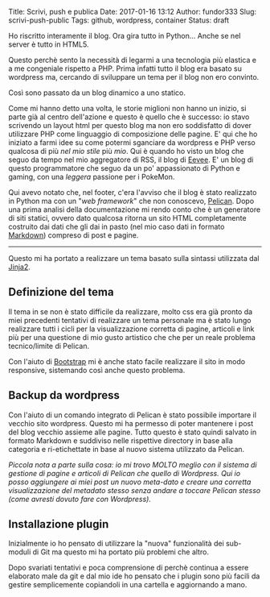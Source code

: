 Title: Scrivi, push e publica
Date: 2017-01-16 13:12
Author: fundor333
Slug: scrivi-push-public
Tags: github, wordpress, container
Status: draft

Ho riscritto interamente il blog. Ora gira tutto in Python... Anche se nel server è tutto in HTML5.

Questo perchè sento la necessità di legarmi a una tecnologia più elastica e a me congeniale rispetto a PHP. Prima infatti tutto il blog era basato su wordpress ma, cercando di sviluppare un tema per il blog non ero convinto.

Così sono passato da un blog dinamico a uno statico.
<!--more-->

Come mi hanno detto una volta, le storie miglioni non hanno un inizio, si parte già al centro dell'azione e questo è quello che è successo: io stavo scrivendo un layout html per questo blog ma non ero soddisfatto di dover utilizzare PHP come linguaggio di composizione delle pagine. E' qui che ho iniziato a farmi idee su come potermi sganciare da wordpress e PHP verso qualcosa di più _nel mio stile_ più _mio_. Qui è quando ho visto un blog che seguo da tempo nel mio aggregatore di RSS, il blog di [Eevee](https://eev.ee/). E' un blog di questo programmatore che seguo da un po' appassionato di Python e gaming, con una _leggera_ passione per i PokeMon.

Qui avevo notato che, nel footer, c'era l'avviso che il blog è stato realizzato in Python ma con un "_web framework_" che non conoscevo, [Pelican](http://docs.getpelican.com/en/stable/#).
Dopo una prima analisi della documentazione mi rendo conto che è un generatore di siti statici, ovvero dato qualcosa ritorna un sito HTML completamente costruito dai dati che gli dai in pasto (nel mio caso dati in formato [Markdown](https://it.wikipedia.org/wiki/Markdown)) compreso di post e pagine.
* * *
Questo mi ha portato a realizzare un tema basato sulla sintassi utilizzata dal [Jinja2](http://jinja.pocoo.org/docs/dev/).

## Definizione del tema
Il tema in se non è stato difficile da realizzare, molto css era già pronto da miei precedenti tentativi di realizzare un tema personale ma è stato lungo realizzare tutti i cicli per la visualizzazione corretta di pagine, articoli e link più per una questione di mio gusto artistico che che per un reale problema tecnico/limite di Pelican.

Con l'aiuto di [Bootstrap](http://getbootstrap.com/) mi è anche stato facile realizzare il sito in modo responsive, sistemando così anche questo problema.

## Backup da wordpress
Con l'aiuto di un comando integrato di Pelican è stato possibile importare il vecchio sito wordpress. Questo mi ha permesso di poter mantenere i post del blog vecchio assieme alle pagine. Tutto questo è stato quindi salvato in formato Markdown e suddiviso nelle rispettive directory in base alla categoria e ri-etichettate in base al nuovo sistema utilizzato da Pelican.

_Piccola nota a parte sulla cosa: io mi trovo MOLTO meglio con il sistema di gestione di pagine e articoli di Pelican che quello di Wordpress. Qui io posso aggiungere ai miei post un nuovo meta-dato e creare una corretta visualizzazione del metadato stesso senza andare a toccare Pelican stesso (come avresti dovuto fare con Wordpress)._

## Installazione plugin
Inizialmente io ho pensato di utilizzare la "nuova" funzionalità dei sub-moduli di Git ma questo mi ha portato più problemi che altro.

Dopo svariati tentativi e poca comprensione di perchè continua a essere elaborato male da git e dal mio ide ho pensato che i plugin sono più facili da gestire semplicemente copiandoli in una cartella e aggiornando a mano.

